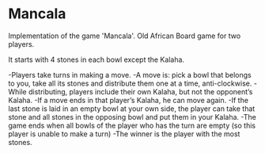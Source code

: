 # Mancala
Implementation of the game 'Mancala'. Old African Board game for two players.

It starts with 4 stones in each bowl except the Kalaha.

-Players take turns in making a move.
-A move is: pick a bowl that belongs to you, take all its stones
  and distribute them one at a time, anti-clockwise.
-While distributing, players include their own Kalaha, but not
  the opponent’s Kalaha.
-If a move ends in that player’s Kalaha, he can move again.
-If the last stone is laid in an empty bowl at your own side, the
  player can take that stone and all stones in the opposing bowl
  and put them in your Kalaha.
-The game ends when all bowls of the player who has the turn
  are empty (so this player is unable to make a turn)
-The winner is the player with the most stones.
